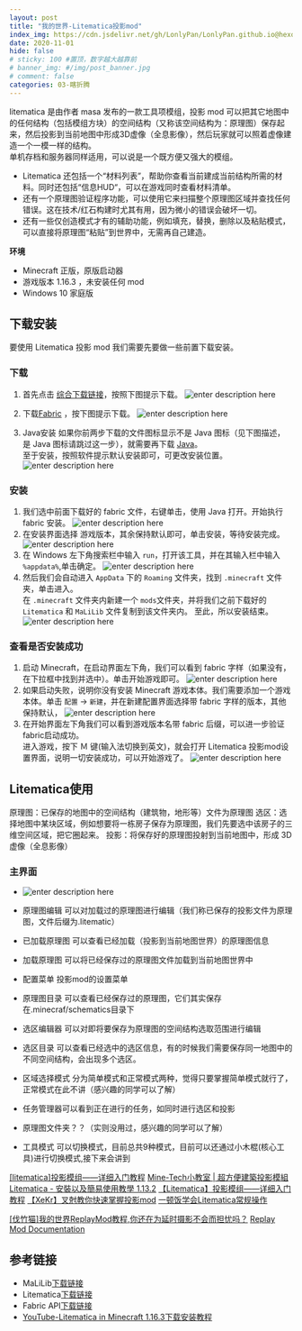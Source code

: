 ```yaml
---
layout: post
title: "我的世界-Litematica投影mod"
index_img: https://cdn.jsdelivr.net/gh/LonlyPan/LonlyPan.github.io@hexo_source/hexo_images/我的世界-Litematica投影mod/minecraft_logo_icon_168974.png
date: 2020-11-01
hide: false
# sticky: 100 #置顶，数字越大越靠前
# banner_img: #/img/post_banner.jpg
# comment: false
categories: 03-瞎折腾
---
```


litematica 是由作者 masa 发布的一款工具项模组，投影 mod 可以把其它地图中的任何结构（包括模组方块）的空间结构（又称该空间结构为：原理图）保存起来，然后投影到当前地图中形成3D虚像（全息影像），然后玩家就可以照着虚像建造一个一模一样的结构。  
单机存档和服务器同样适用，可以说是一个既方便又强大的模组。

- Litematica 还包括一个“材料列表”，帮助你查看当前建成当前结构所需的材料。同时还包括“信息HUD“，可以在游戏同时查看材料清单。  
- 还有一个原理图验证程序功能，可以使用它来扫描整个原理图区域并查找任何错误。这在技术/红石构建时尤其有用，因为微小的错误会破坏一切。  
- 还有一些仅创造模式才有的辅助功能，例如填充，替换，删除以及粘贴模式，可以直接将原理图“粘贴”到世界中，无需再自己建造。  

<!--more-->

**环境**
- Minecraft 正版，原版启动器
- 游戏版本 1.16.3 ，未安装任何 mod
- Windows 10 家庭版


## 下载安装

要使用 Litematica 投影 mod 我们需要先要做一些前置下载安装。

### 下载

1. 首先点击 [综合下载链接](https://pena2.dy.fi/tmp/minecraft/mods/client_mods/?mcver=All)，按照下图提示下载。
![enter description here](https://cdn.jsdelivr.net/gh/LonlyPan/LonlyPan.github.io@hexo_source/hexo_images/我的世界-Litematica投影mod/Litematica-MaLiLib下载.png)

2. 下载[Fabric](https://fabricmc.net/use/) ，按下图提示下载。
![enter description here](https://cdn.jsdelivr.net/gh/LonlyPan/LonlyPan.github.io@hexo_source/hexo_images/我的世界-Litematica投影mod/Fabric下载.png)

3. Java安装
如果你前两步下载的文件图标显示不是 Java 图标（见下图描述，是 Java 图标请跳过这一步），就需要再下载 [Java](https://java.com/zh-CN/download/)。  
至于安装，按照软件提示默认安装即可，可更改安装位置。  
![enter description here](https://cdn.jsdelivr.net/gh/LonlyPan/LonlyPan.github.io@hexo_source/hexo_images/我的世界-Litematica投影mod/isJava.png)


### 安装

1. 我们选中前面下载好的 fabric 文件，右键单击，使用 Java 打开。开始执行 fabric 安装。
![enter description here](https://cdn.jsdelivr.net/gh/LonlyPan/LonlyPan.github.io@hexo_source/hexo_images/我的世界-Litematica投影mod/fabric安装.png)
2. 在安装界面选择 游戏版本，其余保持默认即可，单击安装，等待安装完成。
![enter description here](https://cdn.jsdelivr.net/gh/LonlyPan/LonlyPan.github.io@hexo_source/hexo_images/我的世界-Litematica投影mod/fabric安装2.png)
3. 在 Windows 左下角搜索栏中输入 `run`，打开该工具，并在其输入栏中输入 `%appdata%`,单击确定。
![enter description here](https://cdn.jsdelivr.net/gh/LonlyPan/LonlyPan.github.io@hexo_source/hexo_images/我的世界-Litematica投影mod/appdata.png)
5. 然后我们会自动进入 `AppData` 下的 `Roaming` 文件夹，找到 `.minecraft` 文件夹，单击进入。  
在 `.minecraft` 文件夹内新建一个 `mods`文件夹，并将我们之前下载好的 `Litematica` 和 `MaLiLib` 文件复制到该文件夹内。
至此，所以安装结束。
![enter description here](https://cdn.jsdelivr.net/gh/LonlyPan/LonlyPan.github.io@hexo_source/hexo_images/我的世界-Litematica投影mod/复制文件.png)

### 查看是否安装成功

1. 启动 Minecraft，在启动界面左下角，我们可以看到 fabric 字样（如果没有，在下拉框中找到并选中）。单击开始游戏即可。
![enter description here](https://cdn.jsdelivr.net/gh/LonlyPan/LonlyPan.github.io@hexo_source/hexo_images/我的世界-Litematica投影mod/开始游戏.png)
2. 如果启动失败，说明你没有安装 Minecraft 游戏本体。我们需要添加一个游戏本体。单击 `配置` -> `新建`，并在新建配置界面选择带 fabric 字样的版本，其他保持默认，
![enter description here](https://cdn.jsdelivr.net/gh/LonlyPan/LonlyPan.github.io@hexo_source/hexo_images/我的世界-Litematica投影mod/新建存档.png)
3. 在开始界面左下角我们可以看到游戏版本名带 fabric 后缀，可以进一步验证fabric启动成功。  
进入游戏，按下 Ｍ 键(输入法切换到英文)，就会打开  Litematica 投影mod设置界面，说明一切安装成功，可以开始游戏了。
![enter description here](https://cdn.jsdelivr.net/gh/LonlyPan/LonlyPan.github.io@hexo_source/hexo_images/我的世界-Litematica投影mod/M.png)

## Litematica使用

原理图：已保存的地图中的空间结构（建筑物，地形等）文件为原理图
选区：选择地图中某块区域，例如想要将一栋房子保存为原理图，我们先要选中该房子的三维空间区域，把它圈起来。
投影：将保存好的原理图投射到当前地图中，形成 3D虚像（全息影像）

### 主界面

- ![enter description here](https://cdn.jsdelivr.net/gh/LonlyPan/LonlyPan.github.io@hexo_source/hexo_images/我的世界-Litematica投影mod/主界面.png)

- 原理图编辑 可以对加载过的原理图进行编辑（我们称已保存的投影文件为原理图，文件后缀为.litematic）
- 已加载原理图 可以查看已经加载（投影到当前地图世界）的原理图信息
- 加载原理图 可以将已经保存过的原理图文件加载到当前地图世界中
- 配置菜单 投影mod的设置菜单
- 原理图目录 可以查看已经保存过的原理图，它们其实保存在.minecraf/schematics目录下
- 选区编辑器 可以对即将要保存为原理图的空间结构选取范围进行编辑
- 选区目录 可以查看已经选中的选区信息，有的时候我们需要保存同一地图中的不同空间结构，会出现多个选区。
- 区域选择模式 分为简单模式和正常模式两种，觉得只要掌握简单模式就行了，正常模式在此不讲（感兴趣的同学可以了解）
- 任务管理器可以看到正在进行的任务，如同时进行选区和投影
- 原理图文件夹？？（实则没用过，感兴趣的同学可以了解）
- 工具模式 可以切换模式，目前总共9种模式，目前可以还通过小木棍(核心工具)进行切换模式,接下来会讲到






 [\[litematica\]投影模组——详细入门教程](https://www.mcbbs.net/thread-906442-1-1.html)
[Mine-Tech小教室 | 超方便建築投影模組 Litematica - 安裝以及簡易使用教學 1.13.2](https://www.youtube.com/watch?v=-SKru_EruIk)
[【Litematica】投影模组——详细入门教程](https://tieba.baidu.com/p/6230849633)
[【XeKr】叉尅教你快速掌握投影mod](https://www.bilibili.com/video/BV1DJ411X78m/?spm_id_from=333.788.videocard.7)
[一顿饭学会Litematica常规操作](https://www.bilibili.com/video/BV1yk4y1y7Cj)

[\[伐竹猫\]我的世界ReplayMod教程,你还在为延时摄影不会而担忧吗？](https://www.bilibili.com/video/BV1D54y197U2)
[Replay Mod Documentation](https://www.replaymod.com/docs.9af5629/)
## 参考链接

- MaLiLib[下载链接](https://www.curseforge.com/minecraft/mc-mods/malilib)
- Litematica[下载链接](https://www.curseforge.com/minecraft/mc-mods/litematica)
- Fabric API[下载链接](https://www.curseforge.com/minecraft/mc-mods/fabric-api/download/3097415)
- [YouTube-Litematica in Minecraft 1.16.3下载安装教程](https://www.youtube.com/watch?v=q1q33tiJNCw)


